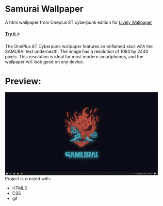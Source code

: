 # Samurai Wallpaper
A html wallpaper from Oneplus 8T cyberpunk edition for [Lively Wallpaper](https://github.com/rocksdanister/lively)
#### [Try it 🡥](https://abhishekbaiju.github.io/samurai)
The OnePlus 8T Cyberpunk wallpaper features an enflamed skull with the SAMURAI text underneath. The image has a resolution of 1080 by 2440 pixels. This resolution is ideal for most modern smartphones, and the wallpaper will look good on any device.
# Preview:
![Farmers Market Finder Demo](assets/demo.gif)
Project is created with:
* HTML5
* CSS
* gif

